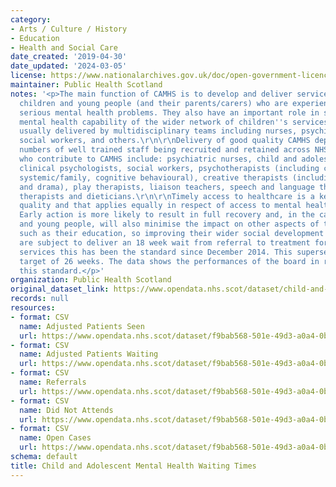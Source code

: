 ```yaml
---
category:
- Arts / Culture / History
- Education
- Health and Social Care
date_created: '2019-04-30'
date_updated: '2024-03-05'
license: https://www.nationalarchives.gov.uk/doc/open-government-licence/version/3/
maintainer: Public Health Scotland
notes: '<p>The main function of CAMHS is to develop and deliver services for those
  children and young people (and their parents/carers) who are experiencing the most
  serious mental health problems. They also have an important role in supporting the
  mental health capability of the wider network of children''s services. CAMHS are
  usually delivered by multidisciplinary teams including nurses, psychiatrists, psychologists,
  social workers, and others.\r\n\r\nDelivery of good quality CAMHS depends on adequate
  numbers of well trained staff being recruited and retained across NHSScotland. Practitioners
  who contribute to CAMHS include: psychiatric nurses, child and adolescent psychiatrists,
  clinical psychologists, social workers, psychotherapists (including child/analytical,
  systemic/family, cognitive behavioural), creative therapists (including art, music
  and drama), play therapists, liaison teachers, speech and language therapists, occupational
  therapists and dieticians.\r\n\r\nTimely access to healthcare is a key measure of
  quality and that applies equally in respect of access to mental health services.
  Early action is more likely to result in full recovery and, in the case of children
  and young people, will also minimise the impact on other aspects of their development
  such as their education, so improving their wider social development outcomes.\r\n\r\nCAMHS
  are subject to deliver an 18 week wait from referral to treatment for specialist
  services this has been the standard since December 2014. This supersedes the previous
  target of 26 weeks. The data shows the performances of the board in relation to
  this standard.</p>'
organization: Public Health Scotland
original_dataset_link: https://www.opendata.nhs.scot/dataset/child-and-adolescent-mental-health-waiting-times
records: null
resources:
- format: CSV
  name: Adjusted Patients Seen
  url: https://www.opendata.nhs.scot/dataset/f9bab568-501e-49d3-a0a4-0b9a7578b0de/resource/7a2fe10d-1339-41c1-a2f2-a469644fd619/download/camhs-adjusted-patients-seen.csv
- format: CSV
  name: Adjusted Patients Waiting
  url: https://www.opendata.nhs.scot/dataset/f9bab568-501e-49d3-a0a4-0b9a7578b0de/resource/d43cae98-a620-4f24-a02f-a6451c297478/download/camhs-adjusted-patients-waiting.csv
- format: CSV
  name: Referrals
  url: https://www.opendata.nhs.scot/dataset/f9bab568-501e-49d3-a0a4-0b9a7578b0de/resource/d31d8e7c-fbcb-4e4b-a6a1-3b9c4f3b14a0/download/camhs-referrals.csv
- format: CSV
  name: Did Not Attends
  url: https://www.opendata.nhs.scot/dataset/f9bab568-501e-49d3-a0a4-0b9a7578b0de/resource/f85546db-2375-4c5b-8faf-4d76526ce655/download/camhs-didnotattends.csv
- format: CSV
  name: Open Cases
  url: https://www.opendata.nhs.scot/dataset/f9bab568-501e-49d3-a0a4-0b9a7578b0de/resource/ad3d9814-d47d-4e99-a8ab-dc5f01bf7bb3/download/camhs-opencases.csv
schema: default
title: Child and Adolescent Mental Health Waiting Times
---
```

